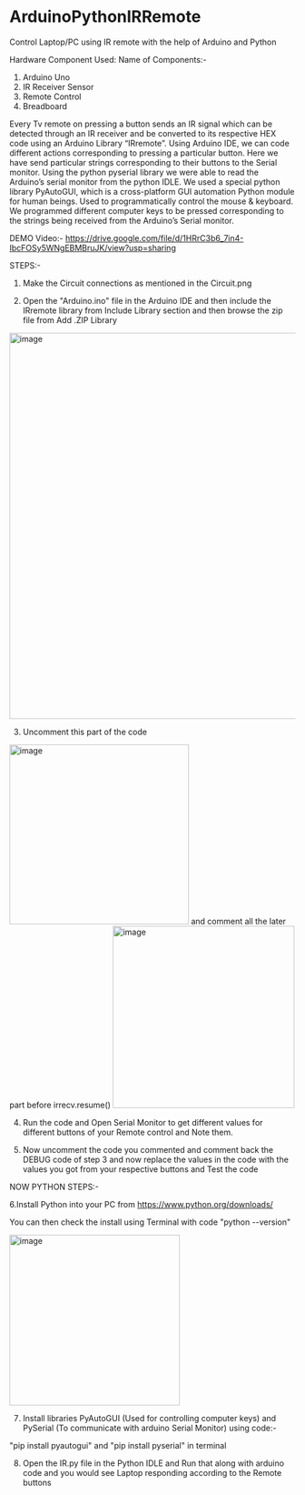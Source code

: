 # ArduinoPythonIRRemote
Control Laptop/PC using IR remote with the help of Arduino and Python


Hardware Component Used:
   Name of Components:-
1. Arduino Uno
2. IR Receiver Sensor
3. Remote Control
4. Breadboard


Every Tv remote on pressing a button sends an IR signal which can be detected through an IR receiver
and be converted to its respective HEX code using an Arduino Library “IRremote”. Using Arduino
IDE, we can code different actions corresponding to pressing a particular button. Here we have send
particular strings corresponding to their buttons to the Serial monitor. Using the python pyserial
library we were able to read the Arduino’s serial monitor from the python IDLE. We used a special
python library PyAutoGUI, which is a cross-platform GUI automation Python module for human
beings. Used to programmatically control the mouse & keyboard. We programmed different computer
keys to be pressed corresponding to the strings being received from the Arduino’s Serial monitor.

DEMO Video:- https://drive.google.com/file/d/1HRrC3b6_7in4-IbcFOSy5WNgEBMBruJK/view?usp=sharing

STEPS:-

1. Make the Circuit connections as mentioned in the Circuit.png

2. Open the "Arduino.ino" file in the Arduino IDE and then include the IRremote library from Include Library section and then browse the zip file from Add .ZIP Library  

<img width="679" alt="image" src="https://user-images.githubusercontent.com/62216774/148251596-eb63b594-426e-48d0-84bf-d5ee3f60e6c2.png">

3. Uncomment this part of the code 
<img width="316" alt="image" src="https://user-images.githubusercontent.com/62216774/148252251-be0b87b2-884d-4c01-a5b3-5a0dd32a3d6b.png">
and comment all the later part before irrecv.resume()
<img width="320" alt="image" src="https://user-images.githubusercontent.com/62216774/148252397-18f61b68-3749-49f7-83fb-ab1975ef5e4c.png">

4. Run the code and Open Serial Monitor to get different values for different buttons of your Remote control and Note them.

5. Now uncomment the code you commented and comment back the DEBUG code of step 3 and now replace the values in the code with the values you got from your respective buttons and Test the code


NOW PYTHON STEPS:-

6.Install Python into your PC from https://www.python.org/downloads/

You can then check the install using Terminal with code "python --version"

<img width="300" alt="image" src="https://user-images.githubusercontent.com/62216774/148253694-18e0f7bd-1024-4aa8-acd0-2c38dfc50765.png">

7. Install libraries PyAutoGUI (Used for controlling computer keys) and PySerial (To communicate with arduino Serial Monitor) using code:-

"pip install pyautogui" and "pip install pyserial" in terminal

8. Open the IR.py file in the Python IDLE and Run that along with arduino code and you would see Laptop responding according to the Remote buttons
